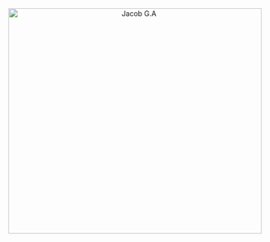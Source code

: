 <div align="center">
  <img src="https://s3.us-east-1.amazonaws.com/www.jacobga.com/developguaj.svg" 
       alt="Jacob G.A" style="width:100%; height:450px; object-fit:cover;" />
</div>
